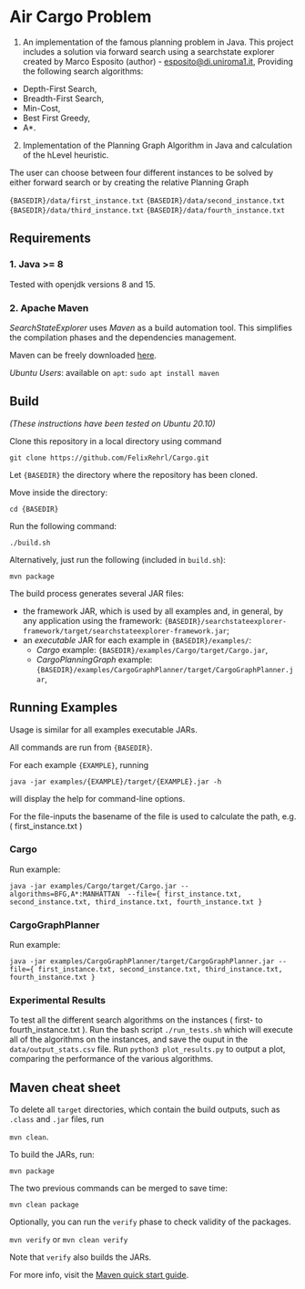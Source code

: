 # Air Cargo Problem 

1. An implementation of the famous planning problem in Java. This project includes a solution via forward search using a searchstate explorer created by Marco Esposito (author) - esposito@di.uniroma1.it, Providing the following search algorithms: 

- Depth-First Search,
- Breadth-First Search,
- Min-Cost,
- Best First Greedy,
- A*.

2. Implementation of the Planning Graph Algorithm in Java and calculation of the hLevel heuristic. 

The user can choose between four different instances to be solved by either forward search or by creating the relative Planning Graph

`{BASEDIR}/data/first_instance.txt`
`{BASEDIR}/data/second_instance.txt`
`{BASEDIR}/data/third_instance.txt`
`{BASEDIR}/data/fourth_instance.txt`


## Requirements

### 1. Java >= 8

Tested with openjdk versions 8 and 15.

### 2. Apache Maven
_SearchStateExplorer_ uses _Maven_ as a build automation tool.
This simplifies the compilation phases and the dependencies management.

Maven can be freely downloaded [here](https://maven.apache.org/download.cgi).

_Ubuntu Users_: available on `apt`:
```sudo apt install maven```

## Build
_(These instructions have been tested on Ubuntu 20.10)_

Clone this repository in a local directory using command

`git clone https://github.com/FelixRehrl/Cargo.git`

Let `{BASEDIR}` the directory where the repository has been cloned.

Move inside the directory:

``cd {BASEDIR}``

Run the following command:

``./build.sh``

Alternatively, just run the following (included in `build.sh`):

``mvn package``

The build process generates several JAR files:

* the framework JAR, which is used by all examples and, in general, by any application using the framework: ``{BASEDIR}/searchstateexplorer-framework/target/searchstateexplorer-framework.jar``;
* an _executable_ JAR for each example in `{BASEDIR}/examples/`:
    * _Cargo_ example: `{BASEDIR}/examples/Cargo/target/Cargo.jar`,
    * _CargoPlanningGraph_ example: `{BASEDIR}/examples/CargoGraphPlanner/target/CargoGraphPlanner.jar`,

## Running Examples

Usage is similar for all examples executable JARs.

All commands are run from `{BASEDIR}`.

For each example `{EXAMPLE}`, running 

`java -jar examples/{EXAMPLE}/target/{EXAMPLE}.jar -h`

will display the help for command-line options.

For the file-inputs the basename of the file is used to calculate the path, e.g. ( first_instance.txt ) 

### Cargo

Run example:

`java -jar examples/Cargo/target/Cargo.jar --algorithms=BFG,A*:MANHATTAN  --file={ first_instance.txt, second_instance.txt, third_instance.txt, fourth_instance.txt }
`

### CargoGraphPlanner

Run example:

`java -jar examples/CargoGraphPlanner/target/CargoGraphPlanner.jar --file={ first_instance.txt, second_instance.txt, third_instance.txt, fourth_instance.txt }
`


### Experimental Results 

To test all the different search algorithms on the instances ( first- to fourth_instance.txt ). Run the bash script `./run_tests.sh`  which will execute all of the algorithms on the instances, and save the ouput in the `data/output_stats.csv` file. 
Run `python3 plot_results.py` to output a plot, comparing the performance of the various algorithms.


## Maven cheat sheet

To delete all `target` directories, which contain the build outputs, such as `.class` and `.jar` files, run

`mvn clean`.

To build the JARs, run:

`mvn package`

The two previous commands can be merged to save time:

`mvn clean package`

Optionally, you can run the `verify` phase to check validity of the packages.

`mvn verify` or `mvn clean verify`

Note that `verify` also builds the JARs.

For more info, visit the [Maven quick start guide](https://maven.apache.org/guides/getting-started/maven-in-five-minutes.html).


    

